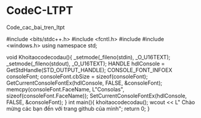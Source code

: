 # CodeC-LTPT
Code_cac_bai_tren_ltpt

#include <bits/stdc++.h>
#include <fcntl.h>
#include <string>
#include <windows.h>
using namespace std;

void Khoitaocodecodau(){
    _setmode(_fileno(stdin), _O_U16TEXT);
    _setmode(_fileno(stdout), _O_U16TEXT);
    HANDLE hdlConsole = GetStdHandle(STD_OUTPUT_HANDLE);
    CONSOLE_FONT_INFOEX consoleFont;
    consoleFont.cbSize = sizeof(consoleFont);
    GetCurrentConsoleFontEx(hdlConsole, FALSE, &consoleFont);
    memcpy(consoleFont.FaceName, L"Consolas", sizeof(consoleFont.FaceName));
    SetCurrentConsoleFontEx(hdlConsole, FALSE, &consoleFont);
}
int main(){
  khoitaocodecodau();
  wcout << L" Chào mừng các bạn đến với trang github của mình";
  return 0;
}
